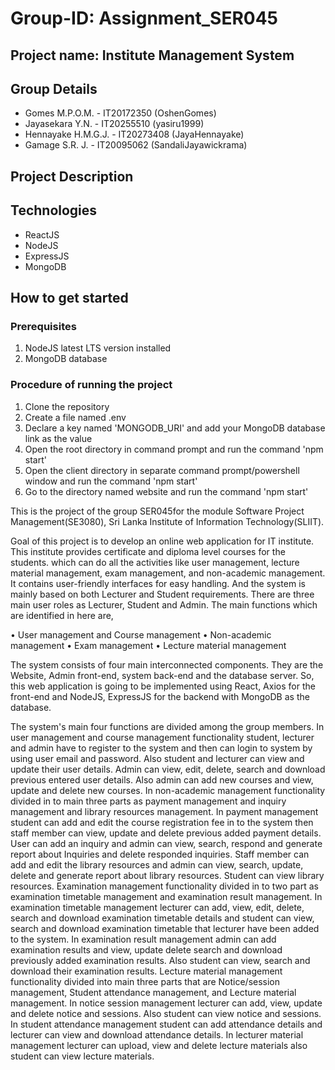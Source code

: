 # Group-ID: Assignment_SER045
## Project name: Institute Management System
## Group Details
+ Gomes M.P.O.M. - IT20172350 (OshenGomes)
+ Jayasekara Y.N. - IT20255510 (yasiru1999)
+ Hennayake H.M.G.J. - IT20273408 (JayaHennayake)
+ Gamage S.R. J. - IT20095062 (SandaliJayawickrama)

## Project Description

## Technologies

+ ReactJS
+ NodeJS
+ ExpressJS
+ MongoDB

## How to get started

### Prerequisites
1. NodeJS latest LTS version installed
2. MongoDB database

### Procedure of running the project
1. Clone the repository
2. Create a file named .env
3. Declare a key named 'MONGODB_URI' and add your MongoDB database link as the value
4. Open the root directory in command prompt and run the command 'npm start'
5. Open the client directory in separate command prompt/powershell window and run the command 'npm start'
6. Go to the directory named website and run the command 'npm start'

This is the project of the group SER045for the module Software Project Management(SE3080), Sri Lanka Institute of Information Technology(SLIIT).

Goal of this project is to develop an online web application for IT institute. This institute provides certificate and diploma level courses for the students. which can do all the activities like user management, lecture material management, exam management, and non-academic management. It contains user-friendly interfaces for easy handling. And the system is mainly based on both Lecturer and Student requirements. There are three main user roles as Lecturer, Student and Admin. The main functions which are identified in here are,

•	User management and Course management
•	Non-academic management
•	Exam management
•	Lecture material management

The system consists of four main interconnected components. They are the Website, Admin front-end, system back-end and the database server. So, this web application is going to be implemented using React, Axios for the front-end and NodeJS, ExpressJS for the backend with MongoDB as the database.

The system's main four functions are divided among the group members. In user management and course management functionality student, lecturer and admin have to register to the system and then can login to system by using user email and password. Also student and lecturer can view and update their user details. Admin can view, edit, delete, search and download previous entered user details. Also admin can add new courses and view, update and delete new courses. 
In non-academic management functionality divided in to main three parts as payment management and inquiry management and library resources management. In payment management student can add and edit the course registration fee in to the system then staff member can view, update and delete previous added payment details. User can add an inquiry and admin can view, search, respond and generate report about Inquiries and delete responded inquiries. Staff member can add and edit the library resources and admin can view, search, update, delete and generate report about library resources. Student can view library resources.
Examination management functionality divided in to two part as examination timetable management and examination result management. In examination timetable management lecturer can add, view, edit, delete, search and download examination timetable details and student can view, search and download examination timetable that lecturer have been added to the system. In examination result management admin can add examination results and view, update delete search and download previously added examination results. Also student can view, search and download their examination results.
Lecture material management functionality divided into main three parts that are Notice/session management, Student attendance management, and Lecture material management. In notice session management lecturer can add, view, update and delete notice and sessions. Also student can view notice and sessions. In student attendance management student can add attendance details and lecturer can view and download attendance details. In lecturer material management lecturer can upload, view and delete lecture materials also student can view lecture materials.
